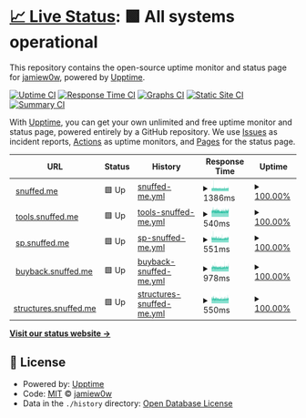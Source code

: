# [📈 Live Status](https://status.snuffed.me): <!--live status--> **🟩 All systems operational**

This repository contains the open-source uptime monitor and status page for [jamiew0w](jamie.ie), powered by [Upptime](https://github.com/upptime/upptime).

[![Uptime CI](https://github.com/jamiew0w/status.snuffed.me/workflows/Uptime%20CI/badge.svg)](https://github.com/upptime/upptime/actions?query=workflow%3A%22Uptime+CI%22)
[![Response Time CI](https://github.com/jamiew0w/status.snuffed.me/workflows/Response%20Time%20CI/badge.svg)](https://github.com/upptime/upptime/actions?query=workflow%3A%22Response+Time+CI%22)
[![Graphs CI](https://github.com/jamiew0w/status.snuffed.me/workflows/Graphs%20CI/badge.svg)](https://github.com/upptime/upptime/actions?query=workflow%3A%22Graphs+CI%22)
[![Static Site CI](https://github.com/jamiew0w/status.snuffed.me/workflows/Static%20Site%20CI/badge.svg)](https://github.com/upptime/upptime/actions?query=workflow%3A%22Static+Site+CI%22)
[![Summary CI](https://github.com/jamiew0w/status.snuffed.me/workflows/Summary%20CI/badge.svg)](https://github.com/upptime/upptime/actions?query=workflow%3A%22Summary+CI%22)

With [Upptime](https://upptime.js.org), you can get your own unlimited and free uptime monitor and status page, powered entirely by a GitHub repository. We use [Issues](https://github.com/jamiew0w/status.snuffed.me/issues) as incident reports, [Actions](https://github.com/jamiew0w/status.snuffed.me/actions) as uptime monitors, and [Pages](https://status.snuffed.me) for the status page.

<!--start: status pages-->
<!-- This summary is generated by Upptime (https://github.com/upptime/upptime) -->
<!-- Do not edit this manually, your changes will be overwritten -->
<!-- prettier-ignore -->
| URL | Status | History | Response Time | Uptime |
| --- | ------ | ------- | ------------- | ------ |
| <img alt="" src="https://favicons.githubusercontent.com/snuffed.me" height="13"> [snuffed.me](https://snuffed.me) | 🟩 Up | [snuffed-me.yml](https://github.com/jamiew0w/status.snuffed.me/commits/HEAD/history/snuffed-me.yml) | <details><summary><img alt="Response time graph" src="./graphs/snuffed-me/response-time-week.png" height="20"> 1386ms</summary><br><a href="https://status.snuffed.me/history/snuffed-me"><img alt="Response time 1527" src="https://img.shields.io/endpoint?url=https%3A%2F%2Fraw.githubusercontent.com%2Fjamiew0w%2Fstatus.snuffed.me%2FHEAD%2Fapi%2Fsnuffed-me%2Fresponse-time.json"></a><br><a href="https://status.snuffed.me/history/snuffed-me"><img alt="24-hour response time 1475" src="https://img.shields.io/endpoint?url=https%3A%2F%2Fraw.githubusercontent.com%2Fjamiew0w%2Fstatus.snuffed.me%2FHEAD%2Fapi%2Fsnuffed-me%2Fresponse-time-day.json"></a><br><a href="https://status.snuffed.me/history/snuffed-me"><img alt="7-day response time 1386" src="https://img.shields.io/endpoint?url=https%3A%2F%2Fraw.githubusercontent.com%2Fjamiew0w%2Fstatus.snuffed.me%2FHEAD%2Fapi%2Fsnuffed-me%2Fresponse-time-week.json"></a><br><a href="https://status.snuffed.me/history/snuffed-me"><img alt="30-day response time 1527" src="https://img.shields.io/endpoint?url=https%3A%2F%2Fraw.githubusercontent.com%2Fjamiew0w%2Fstatus.snuffed.me%2FHEAD%2Fapi%2Fsnuffed-me%2Fresponse-time-month.json"></a><br><a href="https://status.snuffed.me/history/snuffed-me"><img alt="1-year response time 1527" src="https://img.shields.io/endpoint?url=https%3A%2F%2Fraw.githubusercontent.com%2Fjamiew0w%2Fstatus.snuffed.me%2FHEAD%2Fapi%2Fsnuffed-me%2Fresponse-time-year.json"></a></details> | <details><summary><a href="https://status.snuffed.me/history/snuffed-me">100.00%</a></summary><a href="https://status.snuffed.me/history/snuffed-me"><img alt="All-time uptime 99.14%" src="https://img.shields.io/endpoint?url=https%3A%2F%2Fraw.githubusercontent.com%2Fjamiew0w%2Fstatus.snuffed.me%2FHEAD%2Fapi%2Fsnuffed-me%2Fuptime.json"></a><br><a href="https://status.snuffed.me/history/snuffed-me"><img alt="24-hour uptime 100.00%" src="https://img.shields.io/endpoint?url=https%3A%2F%2Fraw.githubusercontent.com%2Fjamiew0w%2Fstatus.snuffed.me%2FHEAD%2Fapi%2Fsnuffed-me%2Fuptime-day.json"></a><br><a href="https://status.snuffed.me/history/snuffed-me"><img alt="7-day uptime 100.00%" src="https://img.shields.io/endpoint?url=https%3A%2F%2Fraw.githubusercontent.com%2Fjamiew0w%2Fstatus.snuffed.me%2FHEAD%2Fapi%2Fsnuffed-me%2Fuptime-week.json"></a><br><a href="https://status.snuffed.me/history/snuffed-me"><img alt="30-day uptime 99.14%" src="https://img.shields.io/endpoint?url=https%3A%2F%2Fraw.githubusercontent.com%2Fjamiew0w%2Fstatus.snuffed.me%2FHEAD%2Fapi%2Fsnuffed-me%2Fuptime-month.json"></a><br><a href="https://status.snuffed.me/history/snuffed-me"><img alt="1-year uptime 99.14%" src="https://img.shields.io/endpoint?url=https%3A%2F%2Fraw.githubusercontent.com%2Fjamiew0w%2Fstatus.snuffed.me%2FHEAD%2Fapi%2Fsnuffed-me%2Fuptime-year.json"></a></details>
| <img alt="" src="https://tools.snuffed.me/static/favicon.png" height="13"> [tools.snuffed.me](https://tools.snuffed.me) | 🟩 Up | [tools-snuffed-me.yml](https://github.com/jamiew0w/status.snuffed.me/commits/HEAD/history/tools-snuffed-me.yml) | <details><summary><img alt="Response time graph" src="./graphs/tools-snuffed-me/response-time-week.png" height="20"> 540ms</summary><br><a href="https://status.snuffed.me/history/tools-snuffed-me"><img alt="Response time 621" src="https://img.shields.io/endpoint?url=https%3A%2F%2Fraw.githubusercontent.com%2Fjamiew0w%2Fstatus.snuffed.me%2FHEAD%2Fapi%2Ftools-snuffed-me%2Fresponse-time.json"></a><br><a href="https://status.snuffed.me/history/tools-snuffed-me"><img alt="24-hour response time 548" src="https://img.shields.io/endpoint?url=https%3A%2F%2Fraw.githubusercontent.com%2Fjamiew0w%2Fstatus.snuffed.me%2FHEAD%2Fapi%2Ftools-snuffed-me%2Fresponse-time-day.json"></a><br><a href="https://status.snuffed.me/history/tools-snuffed-me"><img alt="7-day response time 540" src="https://img.shields.io/endpoint?url=https%3A%2F%2Fraw.githubusercontent.com%2Fjamiew0w%2Fstatus.snuffed.me%2FHEAD%2Fapi%2Ftools-snuffed-me%2Fresponse-time-week.json"></a><br><a href="https://status.snuffed.me/history/tools-snuffed-me"><img alt="30-day response time 621" src="https://img.shields.io/endpoint?url=https%3A%2F%2Fraw.githubusercontent.com%2Fjamiew0w%2Fstatus.snuffed.me%2FHEAD%2Fapi%2Ftools-snuffed-me%2Fresponse-time-month.json"></a><br><a href="https://status.snuffed.me/history/tools-snuffed-me"><img alt="1-year response time 621" src="https://img.shields.io/endpoint?url=https%3A%2F%2Fraw.githubusercontent.com%2Fjamiew0w%2Fstatus.snuffed.me%2FHEAD%2Fapi%2Ftools-snuffed-me%2Fresponse-time-year.json"></a></details> | <details><summary><a href="https://status.snuffed.me/history/tools-snuffed-me">100.00%</a></summary><a href="https://status.snuffed.me/history/tools-snuffed-me"><img alt="All-time uptime 99.14%" src="https://img.shields.io/endpoint?url=https%3A%2F%2Fraw.githubusercontent.com%2Fjamiew0w%2Fstatus.snuffed.me%2FHEAD%2Fapi%2Ftools-snuffed-me%2Fuptime.json"></a><br><a href="https://status.snuffed.me/history/tools-snuffed-me"><img alt="24-hour uptime 100.00%" src="https://img.shields.io/endpoint?url=https%3A%2F%2Fraw.githubusercontent.com%2Fjamiew0w%2Fstatus.snuffed.me%2FHEAD%2Fapi%2Ftools-snuffed-me%2Fuptime-day.json"></a><br><a href="https://status.snuffed.me/history/tools-snuffed-me"><img alt="7-day uptime 100.00%" src="https://img.shields.io/endpoint?url=https%3A%2F%2Fraw.githubusercontent.com%2Fjamiew0w%2Fstatus.snuffed.me%2FHEAD%2Fapi%2Ftools-snuffed-me%2Fuptime-week.json"></a><br><a href="https://status.snuffed.me/history/tools-snuffed-me"><img alt="30-day uptime 99.14%" src="https://img.shields.io/endpoint?url=https%3A%2F%2Fraw.githubusercontent.com%2Fjamiew0w%2Fstatus.snuffed.me%2FHEAD%2Fapi%2Ftools-snuffed-me%2Fuptime-month.json"></a><br><a href="https://status.snuffed.me/history/tools-snuffed-me"><img alt="1-year uptime 99.14%" src="https://img.shields.io/endpoint?url=https%3A%2F%2Fraw.githubusercontent.com%2Fjamiew0w%2Fstatus.snuffed.me%2FHEAD%2Fapi%2Ftools-snuffed-me%2Fuptime-year.json"></a></details>
| <img alt="" src="https://favicons.githubusercontent.com/sp.snuffed.me" height="13"> [sp.snuffed.me](https://sp.snuffed.me) | 🟩 Up | [sp-snuffed-me.yml](https://github.com/jamiew0w/status.snuffed.me/commits/HEAD/history/sp-snuffed-me.yml) | <details><summary><img alt="Response time graph" src="./graphs/sp-snuffed-me/response-time-week.png" height="20"> 551ms</summary><br><a href="https://status.snuffed.me/history/sp-snuffed-me"><img alt="Response time 603" src="https://img.shields.io/endpoint?url=https%3A%2F%2Fraw.githubusercontent.com%2Fjamiew0w%2Fstatus.snuffed.me%2FHEAD%2Fapi%2Fsp-snuffed-me%2Fresponse-time.json"></a><br><a href="https://status.snuffed.me/history/sp-snuffed-me"><img alt="24-hour response time 583" src="https://img.shields.io/endpoint?url=https%3A%2F%2Fraw.githubusercontent.com%2Fjamiew0w%2Fstatus.snuffed.me%2FHEAD%2Fapi%2Fsp-snuffed-me%2Fresponse-time-day.json"></a><br><a href="https://status.snuffed.me/history/sp-snuffed-me"><img alt="7-day response time 551" src="https://img.shields.io/endpoint?url=https%3A%2F%2Fraw.githubusercontent.com%2Fjamiew0w%2Fstatus.snuffed.me%2FHEAD%2Fapi%2Fsp-snuffed-me%2Fresponse-time-week.json"></a><br><a href="https://status.snuffed.me/history/sp-snuffed-me"><img alt="30-day response time 603" src="https://img.shields.io/endpoint?url=https%3A%2F%2Fraw.githubusercontent.com%2Fjamiew0w%2Fstatus.snuffed.me%2FHEAD%2Fapi%2Fsp-snuffed-me%2Fresponse-time-month.json"></a><br><a href="https://status.snuffed.me/history/sp-snuffed-me"><img alt="1-year response time 603" src="https://img.shields.io/endpoint?url=https%3A%2F%2Fraw.githubusercontent.com%2Fjamiew0w%2Fstatus.snuffed.me%2FHEAD%2Fapi%2Fsp-snuffed-me%2Fresponse-time-year.json"></a></details> | <details><summary><a href="https://status.snuffed.me/history/sp-snuffed-me">100.00%</a></summary><a href="https://status.snuffed.me/history/sp-snuffed-me"><img alt="All-time uptime 99.14%" src="https://img.shields.io/endpoint?url=https%3A%2F%2Fraw.githubusercontent.com%2Fjamiew0w%2Fstatus.snuffed.me%2FHEAD%2Fapi%2Fsp-snuffed-me%2Fuptime.json"></a><br><a href="https://status.snuffed.me/history/sp-snuffed-me"><img alt="24-hour uptime 100.00%" src="https://img.shields.io/endpoint?url=https%3A%2F%2Fraw.githubusercontent.com%2Fjamiew0w%2Fstatus.snuffed.me%2FHEAD%2Fapi%2Fsp-snuffed-me%2Fuptime-day.json"></a><br><a href="https://status.snuffed.me/history/sp-snuffed-me"><img alt="7-day uptime 100.00%" src="https://img.shields.io/endpoint?url=https%3A%2F%2Fraw.githubusercontent.com%2Fjamiew0w%2Fstatus.snuffed.me%2FHEAD%2Fapi%2Fsp-snuffed-me%2Fuptime-week.json"></a><br><a href="https://status.snuffed.me/history/sp-snuffed-me"><img alt="30-day uptime 99.14%" src="https://img.shields.io/endpoint?url=https%3A%2F%2Fraw.githubusercontent.com%2Fjamiew0w%2Fstatus.snuffed.me%2FHEAD%2Fapi%2Fsp-snuffed-me%2Fuptime-month.json"></a><br><a href="https://status.snuffed.me/history/sp-snuffed-me"><img alt="1-year uptime 99.14%" src="https://img.shields.io/endpoint?url=https%3A%2F%2Fraw.githubusercontent.com%2Fjamiew0w%2Fstatus.snuffed.me%2FHEAD%2Fapi%2Fsp-snuffed-me%2Fuptime-year.json"></a></details>
| <img alt="" src="https://favicons.githubusercontent.com/buyback.snuffed.me" height="13"> [buyback.snuffed.me](https://buyback.snuffed.me) | 🟩 Up | [buyback-snuffed-me.yml](https://github.com/jamiew0w/status.snuffed.me/commits/HEAD/history/buyback-snuffed-me.yml) | <details><summary><img alt="Response time graph" src="./graphs/buyback-snuffed-me/response-time-week.png" height="20"> 978ms</summary><br><a href="https://status.snuffed.me/history/buyback-snuffed-me"><img alt="Response time 1094" src="https://img.shields.io/endpoint?url=https%3A%2F%2Fraw.githubusercontent.com%2Fjamiew0w%2Fstatus.snuffed.me%2FHEAD%2Fapi%2Fbuyback-snuffed-me%2Fresponse-time.json"></a><br><a href="https://status.snuffed.me/history/buyback-snuffed-me"><img alt="24-hour response time 1025" src="https://img.shields.io/endpoint?url=https%3A%2F%2Fraw.githubusercontent.com%2Fjamiew0w%2Fstatus.snuffed.me%2FHEAD%2Fapi%2Fbuyback-snuffed-me%2Fresponse-time-day.json"></a><br><a href="https://status.snuffed.me/history/buyback-snuffed-me"><img alt="7-day response time 978" src="https://img.shields.io/endpoint?url=https%3A%2F%2Fraw.githubusercontent.com%2Fjamiew0w%2Fstatus.snuffed.me%2FHEAD%2Fapi%2Fbuyback-snuffed-me%2Fresponse-time-week.json"></a><br><a href="https://status.snuffed.me/history/buyback-snuffed-me"><img alt="30-day response time 1094" src="https://img.shields.io/endpoint?url=https%3A%2F%2Fraw.githubusercontent.com%2Fjamiew0w%2Fstatus.snuffed.me%2FHEAD%2Fapi%2Fbuyback-snuffed-me%2Fresponse-time-month.json"></a><br><a href="https://status.snuffed.me/history/buyback-snuffed-me"><img alt="1-year response time 1094" src="https://img.shields.io/endpoint?url=https%3A%2F%2Fraw.githubusercontent.com%2Fjamiew0w%2Fstatus.snuffed.me%2FHEAD%2Fapi%2Fbuyback-snuffed-me%2Fresponse-time-year.json"></a></details> | <details><summary><a href="https://status.snuffed.me/history/buyback-snuffed-me">100.00%</a></summary><a href="https://status.snuffed.me/history/buyback-snuffed-me"><img alt="All-time uptime 100.00%" src="https://img.shields.io/endpoint?url=https%3A%2F%2Fraw.githubusercontent.com%2Fjamiew0w%2Fstatus.snuffed.me%2FHEAD%2Fapi%2Fbuyback-snuffed-me%2Fuptime.json"></a><br><a href="https://status.snuffed.me/history/buyback-snuffed-me"><img alt="24-hour uptime 100.00%" src="https://img.shields.io/endpoint?url=https%3A%2F%2Fraw.githubusercontent.com%2Fjamiew0w%2Fstatus.snuffed.me%2FHEAD%2Fapi%2Fbuyback-snuffed-me%2Fuptime-day.json"></a><br><a href="https://status.snuffed.me/history/buyback-snuffed-me"><img alt="7-day uptime 100.00%" src="https://img.shields.io/endpoint?url=https%3A%2F%2Fraw.githubusercontent.com%2Fjamiew0w%2Fstatus.snuffed.me%2FHEAD%2Fapi%2Fbuyback-snuffed-me%2Fuptime-week.json"></a><br><a href="https://status.snuffed.me/history/buyback-snuffed-me"><img alt="30-day uptime 100.00%" src="https://img.shields.io/endpoint?url=https%3A%2F%2Fraw.githubusercontent.com%2Fjamiew0w%2Fstatus.snuffed.me%2FHEAD%2Fapi%2Fbuyback-snuffed-me%2Fuptime-month.json"></a><br><a href="https://status.snuffed.me/history/buyback-snuffed-me"><img alt="1-year uptime 100.00%" src="https://img.shields.io/endpoint?url=https%3A%2F%2Fraw.githubusercontent.com%2Fjamiew0w%2Fstatus.snuffed.me%2FHEAD%2Fapi%2Fbuyback-snuffed-me%2Fuptime-year.json"></a></details>
| <img alt="" src="https://favicons.githubusercontent.com/structures.snuffed.me" height="13"> [structures.snuffed.me](https://structures.snuffed.me) | 🟩 Up | [structures-snuffed-me.yml](https://github.com/jamiew0w/status.snuffed.me/commits/HEAD/history/structures-snuffed-me.yml) | <details><summary><img alt="Response time graph" src="./graphs/structures-snuffed-me/response-time-week.png" height="20"> 550ms</summary><br><a href="https://status.snuffed.me/history/structures-snuffed-me"><img alt="Response time 605" src="https://img.shields.io/endpoint?url=https%3A%2F%2Fraw.githubusercontent.com%2Fjamiew0w%2Fstatus.snuffed.me%2FHEAD%2Fapi%2Fstructures-snuffed-me%2Fresponse-time.json"></a><br><a href="https://status.snuffed.me/history/structures-snuffed-me"><img alt="24-hour response time 576" src="https://img.shields.io/endpoint?url=https%3A%2F%2Fraw.githubusercontent.com%2Fjamiew0w%2Fstatus.snuffed.me%2FHEAD%2Fapi%2Fstructures-snuffed-me%2Fresponse-time-day.json"></a><br><a href="https://status.snuffed.me/history/structures-snuffed-me"><img alt="7-day response time 550" src="https://img.shields.io/endpoint?url=https%3A%2F%2Fraw.githubusercontent.com%2Fjamiew0w%2Fstatus.snuffed.me%2FHEAD%2Fapi%2Fstructures-snuffed-me%2Fresponse-time-week.json"></a><br><a href="https://status.snuffed.me/history/structures-snuffed-me"><img alt="30-day response time 605" src="https://img.shields.io/endpoint?url=https%3A%2F%2Fraw.githubusercontent.com%2Fjamiew0w%2Fstatus.snuffed.me%2FHEAD%2Fapi%2Fstructures-snuffed-me%2Fresponse-time-month.json"></a><br><a href="https://status.snuffed.me/history/structures-snuffed-me"><img alt="1-year response time 605" src="https://img.shields.io/endpoint?url=https%3A%2F%2Fraw.githubusercontent.com%2Fjamiew0w%2Fstatus.snuffed.me%2FHEAD%2Fapi%2Fstructures-snuffed-me%2Fresponse-time-year.json"></a></details> | <details><summary><a href="https://status.snuffed.me/history/structures-snuffed-me">100.00%</a></summary><a href="https://status.snuffed.me/history/structures-snuffed-me"><img alt="All-time uptime 100.00%" src="https://img.shields.io/endpoint?url=https%3A%2F%2Fraw.githubusercontent.com%2Fjamiew0w%2Fstatus.snuffed.me%2FHEAD%2Fapi%2Fstructures-snuffed-me%2Fuptime.json"></a><br><a href="https://status.snuffed.me/history/structures-snuffed-me"><img alt="24-hour uptime 100.00%" src="https://img.shields.io/endpoint?url=https%3A%2F%2Fraw.githubusercontent.com%2Fjamiew0w%2Fstatus.snuffed.me%2FHEAD%2Fapi%2Fstructures-snuffed-me%2Fuptime-day.json"></a><br><a href="https://status.snuffed.me/history/structures-snuffed-me"><img alt="7-day uptime 100.00%" src="https://img.shields.io/endpoint?url=https%3A%2F%2Fraw.githubusercontent.com%2Fjamiew0w%2Fstatus.snuffed.me%2FHEAD%2Fapi%2Fstructures-snuffed-me%2Fuptime-week.json"></a><br><a href="https://status.snuffed.me/history/structures-snuffed-me"><img alt="30-day uptime 100.00%" src="https://img.shields.io/endpoint?url=https%3A%2F%2Fraw.githubusercontent.com%2Fjamiew0w%2Fstatus.snuffed.me%2FHEAD%2Fapi%2Fstructures-snuffed-me%2Fuptime-month.json"></a><br><a href="https://status.snuffed.me/history/structures-snuffed-me"><img alt="1-year uptime 100.00%" src="https://img.shields.io/endpoint?url=https%3A%2F%2Fraw.githubusercontent.com%2Fjamiew0w%2Fstatus.snuffed.me%2FHEAD%2Fapi%2Fstructures-snuffed-me%2Fuptime-year.json"></a></details>

<!--end: status pages-->

[**Visit our status website →**](https://status.snuffed.me)

## 📄 License

- Powered by: [Upptime](https://github.com/upptime/upptime)
- Code: [MIT](./LICENSE) © [jamiew0w](jamie.ie)
- Data in the `./history` directory: [Open Database License](https://opendatacommons.org/licenses/odbl/1-0/)
